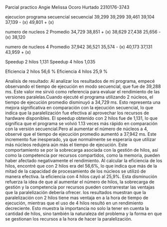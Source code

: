 Parcial practico Angie Melissa Ocoro Hurtado 2310176-3743

ejecucion programa secuencial  secuencial  39,299
39,299
39,461
39,104
37,139 - (x)
49,801 + (x)


numero de nucleos 2 Promedio	34,729
38,851 + (x)
38,629
27,438
25,656 - (x)
38,120

numero de nucleos 4 Promedio	37,942
36,521
35,574 - (x)
40,173
37,131
43,959 + (x)


Speedup 2 hilos 1,131
Speedup 4 hilos 1,035

Eficiencia 2 hilos 56,6 % 
Eficiencia 4 hilos 25,9 %

Analisis de resultado:
Al analizar los resultados de mi programa, empecé observando el tiempo de ejecución en modo secuencial, que fue de 39,288 ms. Este valor me sirvió como
referencia para evaluar el rendimiento de las versiones paralelas.Cuando ejecuté el programa utilizando 2 núcleos, el tiempo de ejecución promedio disminuyó a
 34,729 ms. Esto representa una mejora significativa en comparación con la ejecución secuencial, lo que indica que la paralelización fue efectiva al aprovechar 
los recursos de hardware disponibles. El speedup obtenido con 2 hilos fue de 1,131, lo que significa que el programa se volvió 1.13 veces más rápido 
en comparación con la versión secuencial.Pero al aumentar el número de núcleos a 4, observé que el tiempo de ejecución promedio aumentó a 37,942 ms. Este incremento fue inesperado, 
ya que normalmente se esperaría que utilizar más núcleos redujera aún más el tiempo de ejecución. Este comportamiento se por la sobrecarga asociada 
con la gestión de hilos, así como la competencia por recursos compartidos, como la memoria, pueden haber afectado negativamente el rendimiento.
Al calcular la eficiencia de los hilos, encontré que con 2 hilos era del 56,6%, lo que indica que más de la mitad de la capacidad de procesamiento de
los núcleos se utilizó de manera efectiva. la eficiencia con 4 hilos cayó al 25,9%. Esta disminución refuerza la idea de que al aumentar
el número de hilos, la sobrecarga de gestión y la competencia por recursos pueden contrarrestar las ventajas que la paralelización debería ofrecer.
los resultados muestran que la paralelización con 2 hilos tiene mas ventaja en a la hora de tiempo de ejecución, mientras que el uso de 4 hilos 
resultó en un rendimiento decreciente. Esto muestra la importancia no solo la tener en cuenta la cantidad de hilos, sino también la naturaleza del problema
 y la forma en que se gestionan los recursos a la hora de hacer la paralelización.




